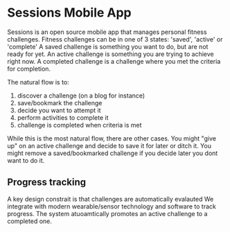 # Sessions Mobile App

Sessions is an open source mobile app that manages personal fitness challenges.
Fitness challenges can be in one of 3 states: 'saved', 'active' or 'complete'
A saved challenge is something you want to do, but are not ready for yet.
An active challenge is something you are trying to achieve right now.
A completed challenge is a challenge where you met the criteria for completion.

The natural flow is to:

  1. discover a challenge (on a blog for instance)
  2. save/bookmark the challenge
  3. decide you want to attempt it
  4. perform activities to complete it
  5. challenge is completed when criteria is met
  
While this is the most natural flow, there are other cases.
You might "give up" on an active challenge and decide to save it for later or ditch it.
You might remove a saved/bookmarked challenge if you decide later you dont want to do it.

## Progress tracking

A key design constrait is that challenges are automatically evalauted
We integrate with modern wearable/sensor technology and software to track progress.
The system atuoamtically promotes an active challenge to a completed one.
